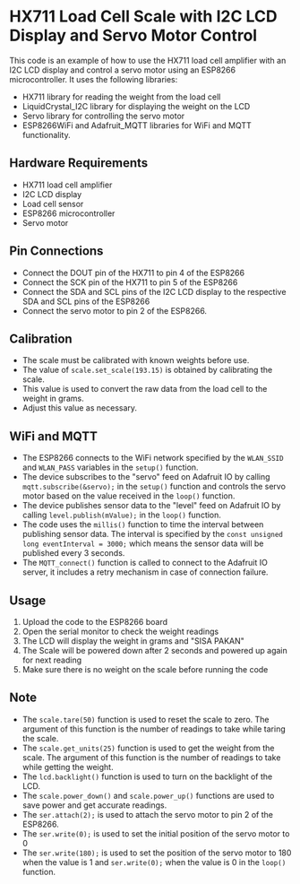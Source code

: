 # HX711 Load Cell Scale with I2C LCD Display and Servo Motor Control

This code is an example of how to use the HX711 load cell amplifier with an I2C LCD display and control a servo motor using an ESP8266 microcontroller. It uses the following libraries:
- HX711 library for reading the weight from the load cell 
- LiquidCrystal_I2C library for displaying the weight on the LCD
- Servo library for controlling the servo motor
- ESP8266WiFi and Adafruit_MQTT libraries for WiFi and MQTT functionality.

## Hardware Requirements
- HX711 load cell amplifier
- I2C LCD display
- Load cell sensor
- ESP8266 microcontroller
- Servo motor

## Pin Connections
- Connect the DOUT pin of the HX711 to pin 4 of the ESP8266
- Connect the SCK pin of the HX711 to pin 5 of the ESP8266
- Connect the SDA and SCL pins of the I2C LCD display to the respective SDA and SCL pins of the ESP8266
- Connect the servo motor to pin 2 of the ESP8266.

## Calibration
- The scale must be calibrated with known weights before use. 
- The value of `scale.set_scale(193.15)` is obtained by calibrating the scale. 
- This value is used to convert the raw data from the load cell to the weight in grams. 
- Adjust this value as necessary.

## WiFi and MQTT
- The ESP8266 connects to the WiFi network specified by the `WLAN_SSID` and `WLAN_PASS` variables in the `setup()` function.
- The device subscribes to the "servo" feed on Adafruit IO by calling `mqtt.subscribe(&servo);` in the `setup()` function and controls the servo motor based on the value received in the `loop()` function.
- The device publishes sensor data to the "level" feed on Adafruit IO by calling `level.publish(mValue);` in the `loop()` function.
- The code uses the `millis()` function to time the interval between publishing sensor data. The interval is specified by the `const unsigned long eventInterval = 3000;` which means the sensor data will be published every 3 seconds.
- The `MQTT_connect()` function is called to connect to the Adafruit IO server, it includes a retry mechanism in case of connection failure.

## Usage
1. Upload the code to the ESP8266 board
2. Open the serial monitor to check the weight readings
3. The LCD will display the weight in grams and "SISA PAKAN"
4. The Scale will be powered down after 2 seconds and powered up again for next reading
5. Make sure there is no weight on the scale before running the code

## Note
- The `scale.tare(50)` function is used to reset the scale to zero. The argument of this function is the number of readings to take while taring the scale.
- The `scale.get_units(25)` function is used to get the weight from the scale. The argument of this function is the number of readings to take while getting the weight.
- The `lcd.backlight()` function is used to turn on the backlight of the LCD.
- The `scale.power_down()` and `scale.power_up()` functions are used to save power and get accurate readings.
- The `ser.attach(2);` is used to attach the servo motor to pin 2 of the ESP8266.
- The `ser.write(0);` is used to set the initial position of the servo motor to 0
- The `ser.write(180);` is used to set the position of the servo motor to 180 when the value is 1 and `ser.write(0);` when the value is 0 in the `loop()` function.
